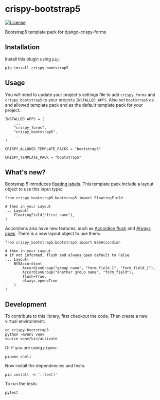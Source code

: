 # crispy-bootstrap5

[![License](https://img.shields.io/badge/license-MIT-blue.svg)](https://github.com/smithdc1/crispy-bootstrap5/blob/main/LICENSE)

Bootstrap5 template pack for django-crispy-forms

## Installation

Install this plugin using `pip`:

    pip install crispy-bootstrap5

## Usage

You will need to update your project's settings file to add ``crispy_forms``
and ``crispy_bootstrap5`` to your projects ``INSTALLED_APPS``. Also set
``bootstrap5`` as and allowed template pack and as the default template pack
for your project::

    INSTALLED_APPS = (
        ...
        "crispy_forms",
        "crispy_bootstrap5",
        ...
    )

    CRISPY_ALLOWED_TEMPLATE_PACKS = "bootstrap5"

    CRISPY_TEMPLATE_PACK = "bootstrap5"

## What's new?

Bootstrap 5 introduces [floating labels](https://getbootstrap.com/docs/5.0/forms/floating-labels/).
This template pack include a layout object to use this input type::

    from crispy_bootstrap5.bootstrap5 import FloatingField
    
    # then in your Layout
    ... Layout(
        FloatingField("first_name"),
    )

Accordions also have new features, such as [Accordion flush](https://getbootstrap.com/docs/5.0/components/accordion/#flush) and [Always open](https://getbootstrap.com/docs/5.0/components/accordion/#always-open).
There is a new layout object to use them::

    from crispy_bootstrap5.bootstrap5 import BS5Accordion

    # then in your Layout
    # if not informed, flush and always_open default to False
    ... Layout(
        BS5Accordion(
            AccordionGroup("group name", "form_field_1", "form_field_2"),
            AccordionGroup("another group name", "form_field"),
            flush=True,
            always_open=True
        )
    )


## Development

To contribute to this library, first checkout the code. Then create a new virtual environment:

    cd crispy-bootstrap5
    python -mvenv venv
    source venv/bin/activate

Or if you are using `pipenv`:

    pipenv shell

Now install the dependencies and tests:

    pip install -e '.[test]'

To run the tests:

    pytest

